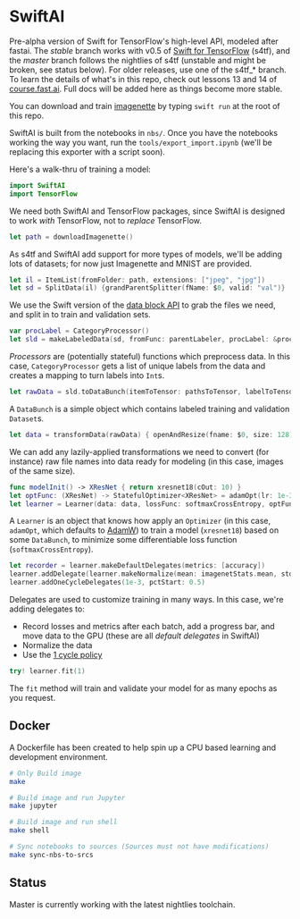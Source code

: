 # SwiftAI

Pre-alpha version of Swift for TensorFlow's high-level API, modeled after fastai. The *stable* branch works with v0.5 of [Swift for TensorFlow](https://github.com/tensorflow/swift/blob/master/Installation.md) (s4tf), and the *master* branch follows the nightlies of s4tf (unstable and might be broken, see status below). For older releases, use one of the s4tf_\* branch. To learn the details of what's in this repo, check out lessons 13 and 14 of [course.fast.ai](https://course.fast.ai). Full docs will be added here as things become more stable.

You can download and train [imagenette](https://github.com/fastai/imagenette/) by typing `swift run` at the root of this repo.

SwiftAI is built from the notebooks in `nbs/`. Once you have the notebooks working the way you want, run the `tools/export_import.ipynb` (we'll be replacing this exporter with a script soon).

Here's a walk-thru of training a model:

```swift
import SwiftAI
import TensorFlow
```

We need both SwiftAI and TensorFlow packages, since SwiftAI is designed to work *with* TensorFlow, not to *replace* TensorFlow.

```swift
let path = downloadImagenette()
```

As s4tf and SwiftAI add support for more types of models, we'll be adding lots of datasets; for now just Imagenette and MNIST are provided.

```swift
let il = ItemList(fromFolder: path, extensions: ["jpeg", "jpg"])
let sd = SplitData(il) {grandParentSplitter(fName: $0, valid: "val")}
```

We use the Swift version of the [data block API](https://docs.fast.ai/data_block.html#The-data-block-API) to grab the files we need, and split in to train and validation sets.

```swift
var procLabel = CategoryProcessor()
let sld = makeLabeledData(sd, fromFunc: parentLabeler, procLabel: &procLabel)
```

*Processors* are (potentially stateful) functions which preprocess data. In this case, `CategoryProcessor` gets a list of unique labels from the data and creates a mapping to turn labels into `Int`s.

```swift
let rawData = sld.toDataBunch(itemToTensor: pathsToTensor, labelToTensor: intsToTensor, bs: 128)
```

A `DataBunch` is a simple object which contains labeled training and validation `Dataset`s.

```swift
let data = transformData(rawData) { openAndResize(fname: $0, size: 128) }
```

We can add any lazily-applied transformations we need to convert (for instance) raw file names into data ready for modeling (in this case, images of the same size).

```swift
func modelInit() -> XResNet { return xresnet18(cOut: 10) }
let optFunc: (XResNet) -> StatefulOptimizer<XResNet> = adamOpt(lr: 1e-3, mom: 0.9, beta: 0.99, wd: 1e-2, eps: 1e-4)
let learner = Learner(data: data, lossFunc: softmaxCrossEntropy, optFunc: optFunc, modelInit: modelInit)
```

A `Learner` is an object that knows how apply an `Optimizer` (in this case, `adamOpt`, which defaults to [AdamW](https://www.fast.ai/2018/07/02/adam-weight-decay/)) to train a model (`xresnet18`) based on some `DataBunch`, to minimize some differentiable loss function (`softmaxCrossEntropy`).

```swift
let recorder = learner.makeDefaultDelegates(metrics: [accuracy])
learner.addDelegate(learner.makeNormalize(mean: imagenetStats.mean, std: imagenetStats.std))
learner.addOneCycleDelegates(1e-3, pctStart: 0.5)
```

Delegates are used to customize training in many ways. In this case, we're adding delegates to:

- Record losses and metrics after each batch, add a progress bar, and move data to the GPU (these are all *default delegates* in SwiftAI)
- Normalize the data
- Use the [1 cycle policy](https://sgugger.github.io/the-1cycle-policy.html)

```swift
try! learner.fit(1)
```

The `fit` method will train and validate your model for as many epochs as you request.

## Docker

A Dockerfile has been created to help spin up a CPU based learning and development environment.

```sh
# Only Build image
make

# Build image and run Jupyter
make jupyter

# Build image and run shell
make shell

# Sync notebooks to sources (Sources must not have modifications)
make sync-nbs-to-srcs
```

## Status

Master is currently working with the latest nightlies toolchain.
